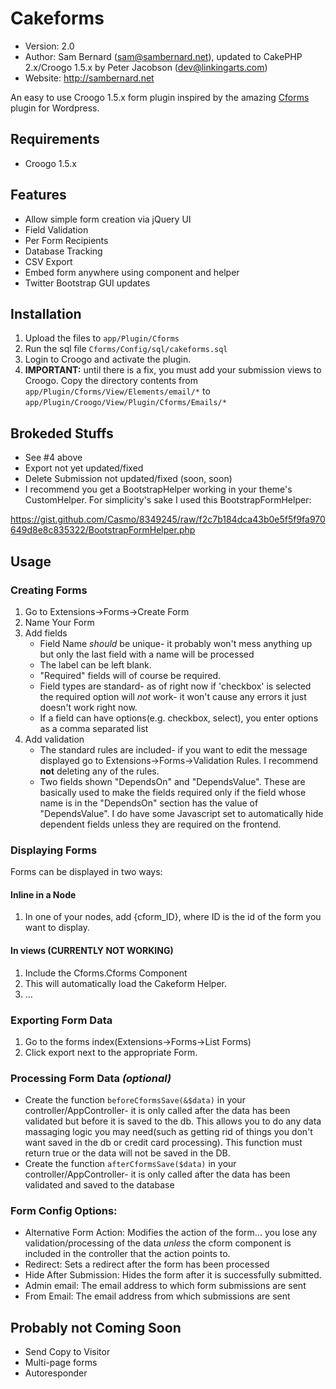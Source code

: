 Cakeforms
=============
* Version: 2.0
* Author: Sam Bernard (sam@sambernard.net), updated to CakePHP 2.x/Croogo 1.5.x by Peter Jacobson (dev@linkingarts.com)
* Website: <http://sambernard.net>

An easy to use Croogo 1.5.x form plugin inspired by the amazing [Cforms] plugin for Wordpress.

[cforms]: http://www.deliciousdays.com/cforms-plugin/

Requirements
-----------
* Croogo 1.5.x

Features
-----------
* Allow simple form creation via jQuery UI
* Field Validation
* Per Form Recipients
* Database Tracking
* CSV Export
* Embed form anywhere using component and helper
* Twitter Bootstrap GUI updates

Installation
-----------
1. Upload the files to `app/Plugin/Cforms`
2. Run the sql file `Cforms/Config/sql/cakeforms.sql`
3. Login to Croogo and activate the plugin.
4. **IMPORTANT:** until there is a fix, you must add your submission views to Croogo. Copy the directory contents from
`app/Plugin/Cforms/View/Elements/email/*` to `app/Plugin/Croogo/View/Plugin/Cforms/Emails/*`

Brokeded Stuffs
-----------
* See #4 above
* Export not yet updated/fixed
* Delete Submission not updated/fixed (soon, soon)
* I recommend you get a BootstrapHelper working in your theme's CustomHelper. For simplicity's sake I used this BootstrapFormHelper:

https://gist.github.com/Casmo/8349245/raw/f2c7b184dca43b0e5f5f9fa970649d8e8c835322/BootstrapFormHelper.php


Usage
-----------

### Creating Forms ###
1. Go to Extensions->Forms->Create Form
2. Name Your Form
3. Add fields
    * Field Name _should_ be unique- it probably won't mess anything up but only the last field with a name will be processed
    * The label can be left blank.
    * "Required" fields will of course be required.
    * Field types are standard- as of right now if 'checkbox' is selected the required option will _not_ work- it won't cause any errors it just doesn't work right now.
    * If a field can have options(e.g. checkbox, select), you enter options as a comma separated list
4. Add validation
    * The standard rules are included- if you want to edit the message displayed go to Extensions->Forms->Validation Rules. I recommend **not** deleting any of the rules.
    * Two fields shown "DependsOn" and "DependsValue". These are basically used to make the fields required only if the field whose name is in the "DependsOn" section has the value of "DependsValue". I do have some Javascript set to automatically hide dependent fields unless they are required on the frontend.

### Displaying Forms ###
Forms can be displayed in two ways:

#### Inline in a Node ####
1. In one of your nodes, add {cform_ID}, where ID is the id of the form you want to display.

#### In views (CURRENTLY NOT WORKING) ####
1. Include the Cforms.Cforms Component
2. This will automatically load the Cakeform Helper.
3. ...

### Exporting Form Data ###
1. Go to the forms index(Extensions->Forms->List Forms)
2. Click export next to the appropriate Form.


### Processing Form Data _(optional)_ ###
* Create the function `beforeCformsSave(&$data)` in your controller/AppController- it is only called after the data has been validated but before
it is saved to the db. This allows you to do any data massaging logic you may need(such as getting rid of things you don't want saved in the db or credit card processing).
This function must return true or the data will not be saved in the DB.
* Create the function `afterCformsSave($data)` in your controller/AppController- it is only called after the data has been validated and
saved to the database

### Form Config Options: ###
* Alternative Form Action: Modifies the action of the form... you lose any validation/processing of the data _unless_ the cform
component is included in the controller that the action points to.
* Redirect: Sets a redirect after the form has been processed
* Hide After Submission: Hides the form after it is successfully submitted.
* Admin email: The email address to which form submissions are sent
* From Email: The email address from which submissions are sent

Probably not Coming Soon
-----------
* Send Copy to Visitor
* Multi-page forms
* Autoresponder
